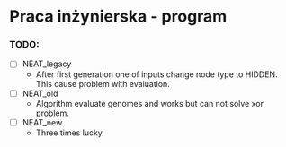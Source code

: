 # Praca inżynierska - program

### TODO:
- [ ] NEAT_legacy
    - After first generation one of inputs change node type to HIDDEN. This cause problem with evaluation.
- [ ] NEAT_old
    - Algorithm evaluate genomes and works but can not solve xor problem.
- [ ] NEAT_new
    - Three times lucky